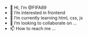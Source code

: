 - 👋 Hi, I’m @FIFA89
- 👀 I’m interested in frontend
- 🌱 I’m currently learning html, css, js
- 💞️ I’m looking to collaborate on ...
- 📫 How to reach me ...

<!---
FIFA89/FIFA89 is a ✨ special ✨ repository because its `README.md` (this file) appears on your GitHub profile.
You can click the Preview link to take a look at your changes.
--->
